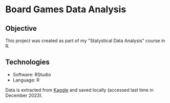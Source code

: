 # Board Games Data Analysis

## Objective

This project was created as part of my "Statystical Data Analysis" course in R.

## Technologies
- Software: RStudio
- Language: R

Data is extracted from [Kaggle](https://www.kaggle.com/datasets/andrewmvd/board-games) and saved locally (accessed last time in December 2023). 
